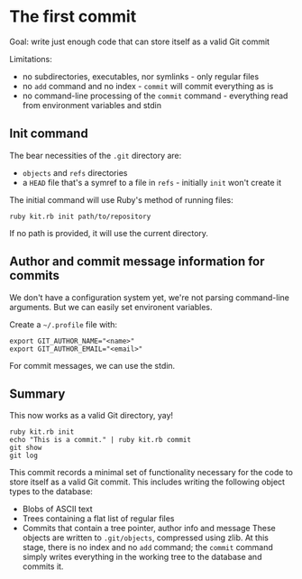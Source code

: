 # The first commit

Goal: write just enough code that can store itself as a valid Git commit

Limitations:
- no subdirectories, executables, nor symlinks - only regular files
- no `add` command and no index - `commit` will commit everything as is
- no command-line processing of the `commit` command - everything read from environment variables and stdin

## Init command

The bear necessities of the `.git` directory are:
- `objects` and `refs` directories
- a `HEAD` file that's a symref to a file in `refs` - initially `init` won't create it

The initial command will use Ruby's method of running files:
```
ruby kit.rb init path/to/repository
```
If no path is provided, it will use the current directory.

## Author and commit message information for commits

We don't have a configuration system yet, we're not parsing command-line arguments. But we can easily set environent variables.

Create a `~/.profile` file with:
```
export GIT_AUTHOR_NAME="<name>"
export GIT_AUTHOR_EMAIL="<email>"
```

For commit messages, we can use the stdin. 

## Summary

This now works as a valid Git directory, yay!

```
ruby kit.rb init
echo "This is a commit." | ruby kit.rb commit
git show
git log
```

This commit records a minimal set of functionality necessary for the
code to store itself as a valid Git commit. This includes writing the
following object types to the database:
- Blobs of ASCII text
- Trees containing a flat list of regular files
- Commits that contain a tree pointer, author info and message
These objects are written to `.git/objects`, compressed using zlib.
At this stage, there is no index and no `add` command; the `commit`
command simply writes everything in the working tree to the database and
commits it.